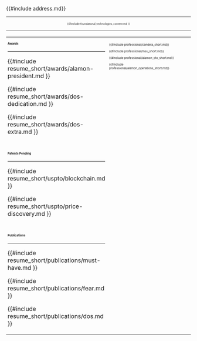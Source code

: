 {{#include address.md}}

---

<p style="font-size: 0.50em; text-align: center;">
{{#include foundational_technologies_content.md }}
</p>

---

<table style="width: 100%">
<tr>
<td style="width: 20%; vertical-align: top; padding: 3pt 3pt 3pt 3pt;" colspan="1" rowspan="1">
<p style="font-size: 0.50em; font-weight: bold;">Awards</p>

---

{{#include resume_short/awards/alamon-president.md }}

{{#include resume_short/awards/dos-dedication.md }}

{{#include resume_short/awards/dos-extra.md }}

<br/>

<p style="font-size: 0.50em; font-weight: bold;">Patents Pending</p>

---

{{#include resume_short/uspto/blockchain.md }}

{{#include resume_short/uspto/price-discovery.md }}

<br/>

<p style="font-size: 0.50em; font-weight: bold;">Publications</p>

---

{{#include resume_short/publications/must-have.md }}

{{#include resume_short/publications/fear.md }}

{{#include resume_short/publications/dos.md }}

</td>
<td style="width: 80%; vertical-align: top; padding: 5pt 5pt 8pt 5pt; font-size: 0.50em;" colspan="1" rowspan="1">

{{#include professional/candela_short.md}}

{{#include professional/msu_short.md}}

{{#include professional/alamon_cto_short.md}}

{{#include professional/alamon_operations_short.md}}

<td>
</tr>
</table>
